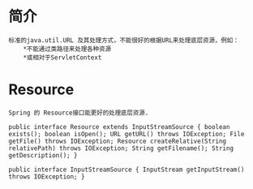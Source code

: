 # 简介
	标准的java.util.URL 及其处理方式，不能很好的根据URL来处理底层资源，例如：
		*不能通过类路径来处理各种资源
		*或相对于ServletContext 
# Resource
	Spring 的 Resource接口能更好的处理底层资源.

``public interface Resource extends InputStreamSource {
	boolean exists();
	boolean isOpen();
	URL getURL() throws IOException;
	File getFile() throws IOException;
	Resource createRelative(String relativePath) throws IOException;
	String getFilename();
	String getDescription();
}``

``public interface InputStreamSource {
	InputStream getInputStream() throws IOException;
}``
